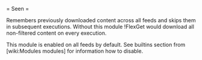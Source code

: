 = Seen =

Remembers previously downloaded content across all feeds and skips them in subsequent executions. Without this module !FlexGet would download all non-filtered content on every execution. 

This module is enabled on all feeds by default. See builtins section from [wiki:Modules modules] for information how to disable.

